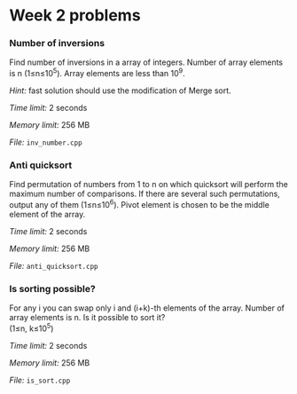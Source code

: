 # Week 2 problems

### Number of inversions

Find number of inversions in a array of integers. Number of array elements is n (1&le;n&le;10<sup>5</sup>). Array elements are less than 10<sup>9</sup>. 

*Hint:* fast solution should use the modification of Merge sort.  

*Time limit:* 2 seconds

*Memory limit:* 256 MB

*File:* `inv_number.cpp`

### Anti quicksort

Find permutation of numbers from 1 to n on which quicksort will perform the maximum number of comparisons. If there are several such permutations, output any of them (1&le;n&le;10<sup>6</sup>). Pivot element is chosen to be the middle element of the array.

*Time limit:* 2 seconds

*Memory limit:* 256 MB

*File:* `anti_quicksort.cpp`


### Is sorting possible?

For any i you can swap only i and (i+k)-th elements of the array. Number of array elements is n. Is it possible to sort it?  
(1&le;n, k&le;10<sup>5</sup>)

*Time limit:* 2 seconds

*Memory limit:* 256 MB

*File:* `is_sort.cpp`
